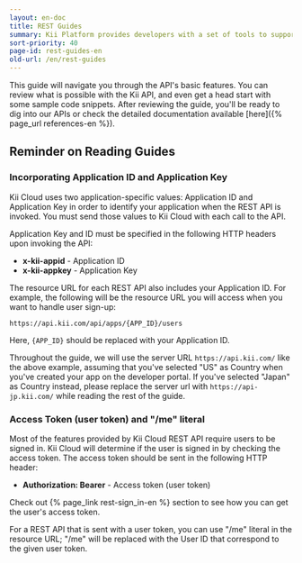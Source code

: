 ```yaml
---
layout: en-doc
title: REST Guides
summary: Kii Platform provides developers with a set of tools to support REST application development. &nbsp;Our API gives you the opportunity to develop applications without ever needing your own servers.
sort-priority: 40
page-id: rest-guides-en
old-url: /en/rest-guides
---
```

This guide will navigate you through the API's basic features.  You can review
what is possible with the Kii API, and even get a head start with some sample
code snippets.  After reviewing the guide, you'll be ready to dig into our
APIs or check the detailed documentation available
[here]({% page_url references-en %}).

## Reminder on Reading Guides

### Incorporating Application ID and Application Key

Kii Cloud uses two application-specific values: Application ID and Application
Key in order to identify your application when the REST API is invoked.  You
must send those values to Kii Cloud with each call to the API.

Application Key and ID must be specified in the following HTTP headers upon
invoking the API:

* **x-kii-appid**  - Application ID
* **x-kii-appkey**  - Application Key

The resource URL for each REST API also includes your Application ID.  For
example, the following will be the resource URL you will access when you want
to handle user sign-up:

    https://api.kii.com/api/apps/{APP_ID}/users

Here, `{APP_ID}` should be replaced with your Application ID.

Throughout the guide, we will use the server URL `https://api.kii.com/` like
the above example, assuming that you've selected "US" as Country when you've
created your app on the developer portal.  If you've selected "Japan" as
Country instead, please replace the server url with `https://api-jp.kii.com/`
while reading the rest of the guide.

### Access Token (user token) and "/me" literal

Most of the features provided by Kii Cloud REST API require users to be signed in.  Kii Cloud will determine if the user is signed in by checking the access token.  The access token should be sent in the following HTTP header:

* **Authorization: Bearer** - Access token (user token)

Check out {% page_link rest-sign_in-en %} section to see how you can get the user's access token.

For a REST API that is sent with a user token, you can use "/me" literal in the
resource URL; "/me" will be replaced with the User ID that correspond to the
given user token.
